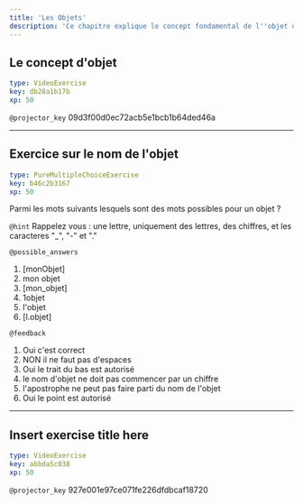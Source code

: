 ```yaml
---
title: 'Les Objets'
description: 'Ce chapitre explique le concept fondamental de l''objet dans R'
---
```


## Le concept d'objet

```yaml
type: VideoExercise
key: db28a1b17b
xp: 50
```

`@projector_key`
09d3f00d0ec72acb5e1bcb1b64ded46a

---

## Exercice sur le nom de l'objet

```yaml
type: PureMultipleChoiceExercise
key: b46c2b3167
xp: 50
```

Parmi les mots suivants lesquels sont des mots possibles pour un objet ?

`@hint`
Rappelez vous : une lettre, uniquement des lettres, des chiffres, et les caracteres "_", "-" et "."

`@possible_answers`
1. [monObjet]
2. mon objet
3. [mon_objet]
4. 1objet
5. l'objet
6. [l.objet]

`@feedback`
1. Oui c'est correct
2. NON il ne faut pas d'espaces
3. Oui le trait du bas est autorisé
4. le nom d'objet ne doit pas commencer par un chiffre
5. l'apostrophe ne peut pas faire parti du nom de l'objet
6. Oui le point est autorisé

---

## Insert exercise title here

```yaml
type: VideoExercise
key: abbda5c038
xp: 50
```

`@projector_key`
927e001e97ce071fe226dfdbcaf18720
